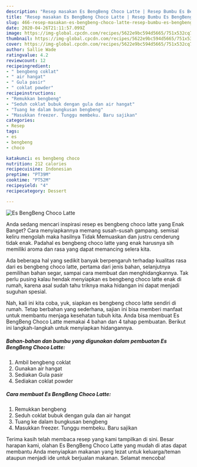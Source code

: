 ```yaml
---
description: "Resep masakan Es BengBeng Choco Latte | Resep Bumbu Es BengBeng Choco Latte Yang Lezat Sekali"
title: "Resep masakan Es BengBeng Choco Latte | Resep Bumbu Es BengBeng Choco Latte Yang Lezat Sekali"
slug: 466-resep-masakan-es-bengbeng-choco-latte-resep-bumbu-es-bengbeng-choco-latte-yang-lezat-sekali
date: 2020-04-26T21:11:57.099Z
image: https://img-global.cpcdn.com/recipes/5622e9bc594d5665/751x532cq70/es-bengbeng-choco-latte-foto-resep-utama.jpg
thumbnail: https://img-global.cpcdn.com/recipes/5622e9bc594d5665/751x532cq70/es-bengbeng-choco-latte-foto-resep-utama.jpg
cover: https://img-global.cpcdn.com/recipes/5622e9bc594d5665/751x532cq70/es-bengbeng-choco-latte-foto-resep-utama.jpg
author: Sallie Wade
ratingvalue: 4.2
reviewcount: 12
recipeingredient:
- " bengbeng coklat"
- " air hangat"
- " Gula pasir"
- " coklat powder"
recipeinstructions:
- "Remukkan bengbeng"
- "Seduh coklat bubuk dengan gula dan air hangat"
- "Tuang ke dalam bungkusan bengbeng"
- "Masukkan freezer. Tunggu membeku. Baru sajikan"
categories:
- Resep
tags:
- es
- bengbeng
- choco

katakunci: es bengbeng choco 
nutrition: 212 calories
recipecuisine: Indonesian
preptime: "PT39M"
cooktime: "PT52M"
recipeyield: "4"
recipecategory: Dessert

---
```



![Es BengBeng Choco Latte](https://img-global.cpcdn.com/recipes/5622e9bc594d5665/751x532cq70/es-bengbeng-choco-latte-foto-resep-utama.jpg)

Anda sedang mencari inspirasi resep es bengbeng choco latte yang Enak Banget? Cara menyiapkannya memang susah-susah gampang. semisal keliru mengolah maka hasilnya Tidak Memuaskan dan justru cenderung tidak enak. Padahal es bengbeng choco latte yang enak harusnya sih memiliki aroma dan rasa yang dapat memancing selera kita.

Ada beberapa hal yang sedikit banyak berpengaruh terhadap kualitas rasa dari es bengbeng choco latte, pertama dari jenis bahan, selanjutnya pemilihan bahan segar, sampai cara membuat dan menghidangkannya. Tak perlu pusing kalau hendak menyiapkan es bengbeng choco latte enak di rumah, karena asal sudah tahu triknya maka hidangan ini dapat menjadi suguhan spesial.




Nah, kali ini kita coba, yuk, siapkan es bengbeng choco latte sendiri di rumah. Tetap berbahan yang sederhana, sajian ini bisa memberi manfaat untuk membantu menjaga kesehatan tubuh kita. Anda bisa membuat Es BengBeng Choco Latte memakai 4 bahan dan 4 tahap pembuatan. Berikut ini langkah-langkah untuk menyiapkan hidangannya.

<!--inarticleads1-->

##### Bahan-bahan dan bumbu yang digunakan dalam pembuatan Es BengBeng Choco Latte:

1. Ambil  bengbeng coklat
1. Gunakan  air hangat
1. Sediakan  Gula pasir
1. Sediakan  coklat powder




<!--inarticleads2-->

##### Cara membuat Es BengBeng Choco Latte:

1. Remukkan bengbeng
1. Seduh coklat bubuk dengan gula dan air hangat
1. Tuang ke dalam bungkusan bengbeng
1. Masukkan freezer. Tunggu membeku. Baru sajikan




Terima kasih telah membaca resep yang kami tampilkan di sini. Besar harapan kami, olahan Es BengBeng Choco Latte yang mudah di atas dapat membantu Anda menyiapkan makanan yang lezat untuk keluarga/teman ataupun menjadi ide untuk berjualan makanan. Selamat mencoba!
